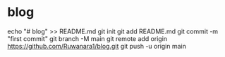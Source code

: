 # blog
echo "# blog" >> README.md
git init
git add README.md
git commit -m "first commit"
git branch -M main
git remote add origin https://github.com/Ruwanara1/blog.git
git push -u origin main
